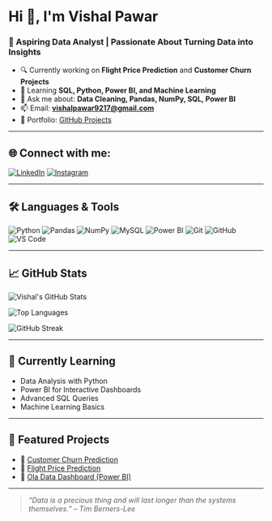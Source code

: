 # Hi 👋, I'm Vishal Pawar

### 🎯 Aspiring Data Analyst | Passionate About Turning Data into Insights

- 🔍 Currently working on **Flight Price Prediction** and **Customer Churn Projects**
- 🌱 Learning **SQL, Python, Power BI, and Machine Learning**
- 💬 Ask me about: **Data Cleaning, Pandas, NumPy, SQL, Power BI**
- 📫 Email: **vishalpawar9217@gmail.com**
- 💼 Portfolio: [GitHub Projects](https://github.com/VishalPawar3696)

---

## 🌐 Connect with me:

[![LinkedIn](https://img.shields.io/badge/LinkedIn-blue?style=flat&logo=linkedin)](https://www.linkedin.com/in/vishal-pawar-179a1b20b)
[![Instagram](https://img.shields.io/badge/Instagram-E4405F?style=flat&logo=instagram&logoColor=white)](https://www.instagram.com/vishal_pawar___/)

---

## 🛠️ Languages & Tools

![Python](https://img.shields.io/badge/-Python-3776AB?logo=python&logoColor=white&style=flat)
![Pandas](https://img.shields.io/badge/-Pandas-150458?logo=pandas&logoColor=white&style=flat)
![NumPy](https://img.shields.io/badge/-NumPy-013243?logo=numpy&logoColor=white&style=flat)
![MySQL](https://img.shields.io/badge/-MySQL-4479A1?logo=mysql&logoColor=white&style=flat)
![Power BI](https://img.shields.io/badge/-PowerBI-F2C811?logo=powerbi&logoColor=black&style=flat)
![Git](https://img.shields.io/badge/-Git-F05032?logo=git&logoColor=white&style=flat)
![GitHub](https://img.shields.io/badge/-GitHub-181717?logo=github&logoColor=white&style=flat)
![VS Code](https://img.shields.io/badge/-VSCode-007ACC?logo=visualstudiocode&logoColor=white&style=flat)

---

## 📈 GitHub Stats

![Vishal's GitHub Stats](https://github-readme-stats.vercel.app/api?username=VishalPawar3696&show_icons=true&theme=default)

![Top Languages](https://github-readme-stats.vercel.app/api/top-langs/?username=VishalPawar3696&layout=compact)

![GitHub Streak](https://github-readme-streak-stats.herokuapp.com/?user=VishalPawar3696&theme=default)

---

## 🧠 Currently Learning

- Data Analysis with Python
- Power BI for Interactive Dashboards
- Advanced SQL Queries
- Machine Learning Basics

---

## 🚀 Featured Projects

- 🔗 [Customer Churn Prediction](https://github.com/VishalPawar3696/customer-churn-prediction)
- 🔗 [Flight Price Prediction](https://github.com/VishalPawar3696/flight-price-prediction)
- 🔗 [Ola Data Dashboard (Power BI)](https://github.com/VishalPawar3696/ola-analysis-dashboard)

---

> *“Data is a precious thing and will last longer than the systems themselves.” – Tim Berners-Lee*


